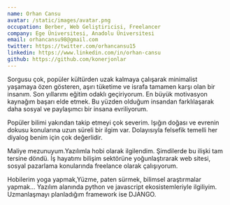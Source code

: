 ```yaml
---
name: Orhan Cansu
avatar: /static/images/avatar.png
occupation: Berber, Web Geliştiricisi, Freelancer 
company: Ege Üniversitesi, Anadolu Üniversitesi
email: orhancansu98@gmail.com
twitter: https://twitter.com/orhancansu15
linkedin: https://www.linkedin.com/in/orhan-cansu
github: https://github.com/konerjonlar
---
```


Sorgusu çok, popüler kültürden uzak kalmaya çalışarak minimalist yaşamaya özen gösteren, aşırı tüketime ve israfa tamamen karşı olan bir insanım. Son yıllarımı eğitim odaklı geçiriyorum. En büyük motivasyon kaynağım başarı elde etmek. Bu yüzden olduğum insandan farklılaşarak daha sosyal ve paylaşımcı bir insana evriliyorum.

Popüler bilimi yakından takip etmeyi çok severim. Işığın doğası ve evrenin dokusu konularına uzun süreli bir ilgim var. Dolayısıyla felsefik temelli her diyalog benim için çok değerlidir. 

Maliye mezunuyum.Yazılımla hobi olarak ilgilendim. Şimdilerde bu ilişki tam tersine döndü. İş hayatımı bilişim sektörüne yoğunlaştırarak web sitesi, sosyal pazarlama konularında freelance olarak çalışıyorum.

Hobilerim yoga yapmak,Yüzme, paten sürmek, bilimsel araştırmalar yapmak... Yazılım alanında python ve javascript ekosistemleriyle ilgiliyim. Uzmanlaşmayı planladığım framework ise DJANGO. 
